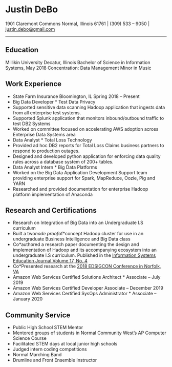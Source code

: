 # Justin DeBo
1901 Claremont Commons Normal, Illinois 61761 | (309) 533 – 9050 | justin.debo@gmail.com
_________________________________

## Education
Millikin University Decatur, Illinois
Bachelor of Science in Information Systems, May 2018
Concentration: Data Management
Minor in Music

## Work Experience
* State Farm Insurance Bloomington, IL Spring 2018 – Present
* Big Data Developer * Test Data Privacy
 * Supported sensitive data scanning Hadoop application that ingests data from all enterprise test systems.
 * Supported Splunk application that monitors inbound/outbound traffic to test DB2 Systems
 * Worked on committee focused on accelerating AWS adoption across Enterprise Data Systems area
  * Data Analyst * Total Loss Technology
  * Provided ad hoc DB2 reports for Total Loss Claims business partners to respond to production outages.
  * Designed and developed python application for enforcing data quality rules across a database system of 200+ tables.
* Data Analyst Intern * Big Data Platforms
 * Worked on the Big Data Application Development Support team providing enterprise support for Spark, MapReduce, Oozie, Pig and YARN
 * Researched and provided documentation for enterprise Hadoop platform implementation of Anaconda

## Research and Certifications
* Research on Integration of Big Data into an Undergraduate I.S curriculum
 * Built a two*node proof*of*concept Hadoop cluster for use in an undergraduate Business Intelligence and Big Data class
 * Co*authored a research paper documenting the design and implementation of Hadoop and its
 accompanying ecosystem into an undergraduate I.S curriculum. Published in the [Information Systems
 Education Journal Volume 17, No. 4](http://isedj.org/2019*17/n4/ISEDJv17n4p42.pdf)
 * Co*Presented research at the [2018 EDSIGCON Conference in Norfolk, VA](http://proc.iscap.info/2018/)
 * Amazon Web Services Certified Solutions Architect * Associate – July 2019
 * Amazon Web Services Certified Developer Associate – December 2019
 * Amazon Web Services Certified  SysOps Administrator * Associate – January 2020

## Community Service
* Public High School STEM Mentor
 * Mentored groups of students in Normal Community West’s AP Computer Science Course
 * Facilitated STEM days at local junior high schools
 * Judged intern coding competitions
* Normal Marching Band
 * Drumline and Front Ensemble Instructor
